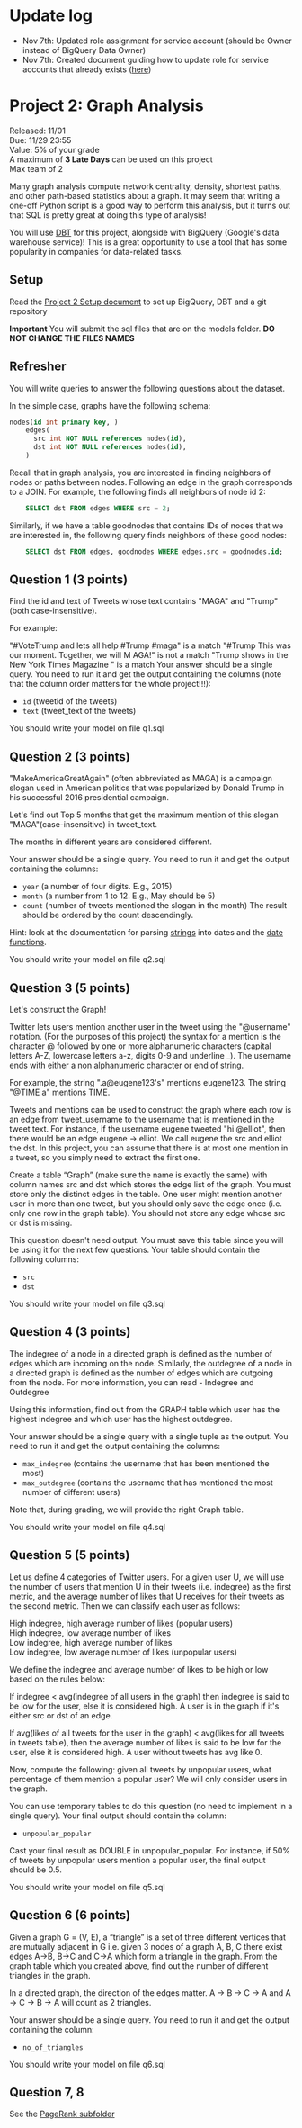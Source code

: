 
# Update log
* Nov 7th: Updated role assignment for service account (should be Owner instead of BigQuery Data Owner)
* Nov 7th: Created document guiding how to update role for service accounts that already exists ([here](https://github.com/w4111/project2-f22-template/blob/main/Adding%20role%20to%20your%20existing%20key.pdf))


# Project 2: Graph Analysis

Released: 11/01  
Due: 11/29 23:55  
Value: 5% of your grade  
A maximum of **3 Late Days** can be used on this project  
Max team of 2  


Many graph analysis compute network centrality, density, shortest paths, and other path-based statistics about a graph. It may seem that writing a one-off Python script is a good way to perform this analysis, but it turns out that SQL is pretty great at doing this type of analysis!

You will use [DBT](https://www.getdbt.com/product/what-is-dbt/) for this project, alongside with BigQuery (Google's data warehouse service)! This is a great opportunity to use a tool that has some popularity in companies for data-related tasks.

## Setup

Read the [Project 2 Setup document](https://github.com/w4111/project2-f22-template/blob/main/Project%202%20setup.pdf) to set up BigQuery, DBT and a git repository

**Important** You will submit the sql files that are on the models folder. **DO NOT CHANGE THE FILES NAMES**
## Refresher
You will write queries to answer the following questions about the dataset.

In the simple case, graphs have the following schema:
```SQL
nodes(id int primary key, )
    edges(
      src int NOT NULL references nodes(id),
      dst int NOT NULL references nodes(id), 
    )
```
Recall that in graph analysis, you are interested in finding neighbors of nodes or paths between nodes. Following an edge in the graph corresponds to a JOIN. For example, the following finds all neighbors of node id 2:
```SQL
    SELECT dst FROM edges WHERE src = 2;
```
Similarly, if we have a table goodnodes that contains IDs of nodes that we are interested in, the following query finds neighbors of these good nodes:
```SQL
    SELECT dst FROM edges, goodnodes WHERE edges.src = goodnodes.id;
```
## Question 1 (3 points)
Find the id and text of Tweets whose text contains "MAGA" and "Trump" (both case-insensitive).

For example:

"#VoteTrump and lets all help #Trump #maga" is a match
"#Trump This was our moment. Together, we will M AGA!" is not a match
"Trump shows in the New York Times Magazine " is a match
Your answer should be a single query. You need to run it and get the output containing the columns (note that the column order matters for the whole project!!!):

* `id` (tweetid of the tweets)
* `text` (tweet_text of the tweets)

You should write your model on file q1.sql

## Question 2 (3 points)
"MakeAmericaGreatAgain" (often abbreviated as MAGA) is a campaign slogan used in American politics that was popularized by Donald Trump in his successful 2016 presidential campaign.

Let's find out Top 5 months that get the maximum mention of this slogan "MAGA"(case-insensitive) in tweet_text.

The months in different years are considered different.

Your answer should be a single query. You need to run it and get the output containing the columns:

* `year` (a number of four digits. E.g., 2015)
* `month` (a number from 1 to 12. E.g., May should be 5)
* `count` (number of tweets mentioned the slogan in the month)
The result should be ordered by the count descendingly.

Hint: look at the documentation for parsing [strings](https://cloud.google.com/bigquery/docs/reference/standard-sql/string_functions) into dates and the [date functions](https://cloud.google.com/bigquery/docs/reference/standard-sql/date_functions).

You should write your model on file q2.sql

## Question 3 (5 points)

Let's construct the Graph!

Twitter lets users mention another user in the tweet using the "@username" notation. (For the purposes of this project) the syntax for a mention is the character @ followed by one or more alphanumeric characters (capital letters A-Z, lowercase letters a-z, digits 0-9 and underline _). The username ends with either a non alphanumeric character or end of string.

For example, the string ".a@eugene123's" mentions eugene123. The string "@TIME a" mentions TIME.

Tweets and mentions can be used to construct the graph where each row is an edge from tweet_username to the username that is mentioned in the tweet text. For instance, if the username eugene tweeted "hi @elliot", then there would be an edge eugene -> elliot. We call eugene the src and elliot the dst. In this project, you can assume that there is at most one mention in a tweet, so you simply need to extract the first one.

Create a table “Graph” (make sure the name is exactly the same) with column names src and dst which stores the edge list of the graph. You must store only the distinct edges in the table. One user might mention another user in more than one tweet, but you should only save the edge once (i.e. only one row in the graph table). You should not store any edge whose src or dst is missing.

This question doesn't need output. You must save this table since you will be using it for the next few questions. Your table should contain the following columns:

  * `src`
  * `dst`
  
You should write your model on file q3.sql

## Question 4 (3 points)
The indegree of a node in a directed graph is defined as the number of edges which are incoming on the node. Similarly, the outdegree of a node in a directed graph is defined as the number of edges which are outgoing from the node. For more information, you can read - Indegree and Outdegree

Using this information, find out from the GRAPH table which user has the highest indegree and which user has the highest outdegree.

Your answer should be a single query with a single tuple as the output. You need to run it and get the output containing the columns:

* `max_indegree` (contains the username that has been mentioned the most)
* `max_outdegree` (contains the username that has mentioned the most number of different users)


Note that, during grading, we will provide the right Graph table.

You should write your model on file q4.sql

## Question 5 (5 points)

Let us define 4 categories of Twitter users. For a given user U, we will use the number of users that mention U in their tweets (i.e. indegree) as the first metric, and the average number of likes that U receives for their tweets as the second metric. Then we can classify each user as follows:

High indegree, high average number of likes (popular users)  
High indegree, low average number of likes  
Low indegree, high average number of likes  
Low indegree, low average number of likes (unpopular users)  

We define the indegree and average number of likes to be high or low based on the rules below:

If indegree < avg(indegree of all users in the graph) then indegree is said to be low for the user, else it is considered high. A user is in the graph if it's either src or dst of an edge.

If avg(likes of all tweets for the user in the graph) < avg(likes for all tweets in tweets table), then the average number of likes is said to be low for the user, else it is considered high. A user without tweets has avg like 0.

Now, compute the following: given all tweets by unpopular users, what percentage of them mention a popular user? We will only consider users in the graph.

You can use temporary tables to do this question (no need to implement in a single query). Your final output should contain the column:

* `unpopular_popular`  


Cast your final result as DOUBLE in unpopular_popular. For instance, if 50% of tweets by unpopular users mention a popular user, the final output should be 0.5.

You should write your model on file q5.sql

## Question 6 (6 points)

Given a graph G = (V, E), a “triangle” is a set of three different vertices that are mutually adjacent in G i.e. given 3 nodes of a graph A, B, C there exist edges A->B, B->C and C->A which form a triangle in the graph. From the graph table which you created above, find out the number of different triangles in the graph.

In a directed graph, the direction of the edges matter. A -> B -> C -> A and A -> C -> B -> A will count as 2 triangles.

Your answer should be a single query. You need to run it and get the output containing the column:

* `no_of_triangles`

You should write your model on file q6.sql

## Question 7, 8
See the [PageRank subfolder](https://github.com/w4111/project2-f22-template/tree/main/PageRank)
